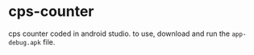 # cps-counter
cps counter coded in android studio. to use, download and run the `app-debug.apk` file.
